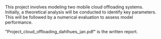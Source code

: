 This project involves modeling two mobile cloud offloading systems. Initially, a theoretical analysis will
be conducted to identify key parameters. This will be followed by a numerical evaluation to assess model
performance.

"Project_cloud_offloading_dahlhues_jan.pdf" is the written report.

